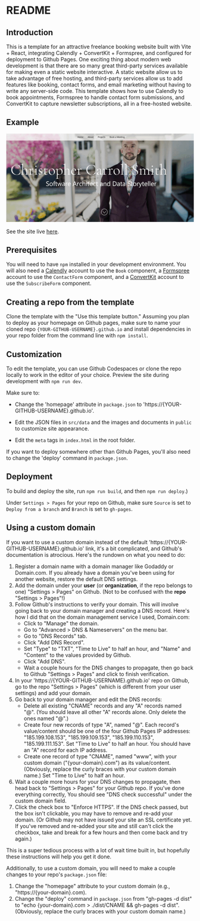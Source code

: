 # README

## Introduction

This is a template for an attractive freelance booking website built with Vite + React, integrating Calendly + ConvertKit + Formspree, and configured for deployment to Github Pages. One exciting thing about modern web development is that there are so many great third-party services available for making even a static website interactive. A static website allow us to take advantage of free hosting, and third-party services allow us to add features like booking, contact forms, and email marketing without having to write any server-side code. This template shows how to use Calendly to book appointments, Formspree to handle contact form submissions, and ConvertKit to capture newsletter subscriptions, all in a free-hosted website.

## Example

![Site preview](site-preview.gif "Site preview")

See the site live [here](https://chriscarrollsmith.github.io/).

## Prerequisites

You will need to have `npm` installed in your development environment. You will also need a [Calendly](https://calendly.com/) account to use the `Book` component, a [Formspree](https://formspree.io/) account to use the `ContactForm` component, and a [ConvertKit](https://convertkit.com/) account to use the `SubscribeForm` component.

## Creating a repo from the template

Clone the template with the "Use this template button." Assuming you plan to deploy as your homepage on Github pages, make sure to name your cloned repo `{YOUR-GITHUB-USERNAME}.github.io` and install dependencies in your repo folder from the command line with `npm install`.

## Customization

To edit the template, you can use Github Codespaces or clone the repo locally to work in the editor of your choice. Preview the site during development with `npm run dev`.

Make sure to:

- Change the 'homepage' attribute in `package.json` to 'https://{YOUR-GITHUB-USERNAME}.github.io'.

- Edit the JSON files in `src/data` and the images and documents in `public` to customize site appearance. 

- Edit the `meta` tags in `index.html` in the root folder.

If you want to deploy somewhere other than Github Pages, you'll also need to change the 'deploy' command in `package.json`.

## Deployment

To build and deploy the site, run `npm run build`, and then `npm run deploy`.)

Under `Settings > Pages` for your repo on Github, make sure `Source` is set to `Deploy from a branch` and `Branch` is set to `gh-pages`.

## Using a custom domain

If you want to use a custom domain instead of the default 'https://{YOUR-GITHUB-USERNAME}.github.io' link, it's a bit complicated, and Github's documentation is atrocious. Here's the rundown on what you need to do:

1. Register a domain name with a domain manager like Godaddy or Domain.com. If you already have a domain you've been using for another website, restore the default DNS settings.
2. Add the domain under your **user** (or **organization**, if the repo belongs to one) "Settings > Pages" on Github. (Not to be confused with the **repo** "Settings > Pages"!)
3. Follow Github's instructions to verify your domain. This will involve going back to your domain manager and creating a DNS record. Here's how I did that on the domain management service I used, Domain.com:
   - Click to "Manage" the domain.
   - Go to "Advanced > DNS & Nameservers" on the menu bar.
   - Go to "DNS Records" tab.
   - Click "Add DNS Record".
   - Set "Type" to "TXT", "Time to Live" to half an hour, and "Name" and "Content" to the values provided by Github.
   - Click "Add DNS".
   - Wait a couple hours for the DNS changes to propagate, then go back to Github "Settings > Pages" and click to finish verification.
4. In your 'https://{YOUR-GITHUB-USERNAME}.github.io' repo on Github, go to the repo "Settings > Pages" (which is different from your user settings) and add your domain.
5. Go back to your domain manager and edit the DNS records:
   - Delete all existing "CNAME" records and any "A" records named "@". (You should leave all other "A" records alone. Only delete the ones named "@".)
   - Create four new records of type "A", named "@". Each record's value/content should be one of the four Github Pages IP addresses: "185.199.108.153", "185.199.109.153", "185.199.110.153", "185.199.111.153". Set "Time to Live" to half an hour. You should have an "A" record for each IP address. 
   - Create one record of type "CNAME", named "www", with your custom domain ("{your-domain}.com") as its value/content. (Obviously, replace the curly braces with your custom domain name.) Set "Time to Live" to half an hour.
6. Wait a couple more hours for your DNS changes to propagate, then head back to "Settings > Pages" for your Github repo. If you've done everything correctly, You should see "DNS check successful" under the custom domain field.
7. Click the check box to "Enforce HTTPS". If the DNS check passed, but the box isn't clickable, you may have to remove and re-add your domain. (Or Github may not have issued your site an SSL certificate yet. If you've removed and re-added your site and still can't click the checkbox, take and break for a few hours and then come back and try again.)

This is a super tedious process with a lot of wait time built in, but hopefully these instructions will help you get it done.

Additionally, to use a custom domain, you will need to make a couple changes to your repo's `package.json` file:

1. Change the "homepage" attribute to your custom domain (e.g., "https://{your-domain}.com).
2. Change the "deploy" command in `package.json` from "gh-pages -d dist" to "echo {your-domain}.com > ./dist/CNAME && gh-pages -d dist". (Obviously, replace the curly braces with your custom domain name.)
